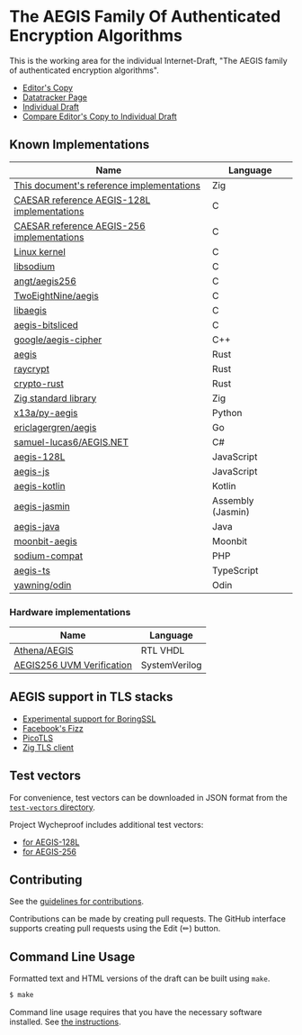 # The AEGIS Family Of Authenticated Encryption Algorithms

This is the working area for the individual Internet-Draft, "The AEGIS family of authenticated encryption algorithms".

* [Editor's Copy](https://cfrg.github.io/draft-irtf-cfrg-aegis-aead/#go.draft-irtf-cfrg-aegis-aead.html)
* [Datatracker Page](https://datatracker.ietf.org/doc/draft-irtf-cfrg-aegis-aead)
* [Individual Draft](https://datatracker.ietf.org/doc/html/draft-irtf-cfrg-aegis-aead)
* [Compare Editor's Copy to Individual Draft](https://cfrg.github.io/draft-irtf-cfrg-aegis-aead/#go.draft-irtf-cfrg-aegis-aead.diff)

## Known Implementations

| Name                                                                                                                                | Language          |
| ----------------------------------------------------------------------------------------------------------------------------------- | ----------------- |
| [This document's reference implementations](https://github.com/cfrg/draft-irtf-cfrg-aegis-aead/tree/main/reference-implementations) | Zig               |
| [CAESAR reference AEGIS-128L implementations](https://github.com/jedisct1/supercop/tree/master/crypto_aead/aegis128l)               | C                 |
| [CAESAR reference AEGIS-256 implementations](https://github.com/jedisct1/supercop/tree/master/crypto_aead/aegis256)                 | C                 |
| [Linux kernel](https://cregit.linuxsources.org/code/5.0/arch/x86/crypto/aegis128l-aesni-glue.c.html)                                | C                 |
| [libsodium](https://libsodium.org)                                                                                                  | C                 |
| [angt/aegis256](https://github.com/angt/aegis256)                                                                                   | C                 |
| [TwoEightNine/aegis](https://github.com/TwoEightNine/aegis)                                                                         | C                 |
| [libaegis](https://github.com/jedisct1/libaegis)                                                                                    | C                 |
| [aegis-bitsliced](https://github.com/jedisct1/aegis-bitsliced)                                                                      | C                 |
| [google/aegis-cipher](https://github.com/google/aegis_cipher)                                                                       | C++               |
| [aegis](https://crates.io/crates/aegis)                                                                                             | Rust              |
| [raycrypt](https://github.com/somehybrid/raycrypt/tree/main/src/aeads/aegis256)                                                     | Rust              |
| [crypto-rust](https://github.com/sayantn/crypto-rust/tree/master/src/)                                                              | Rust              |
| [Zig standard library](https://github.com/ziglang/zig/blob/master/lib/std/crypto/aegis.zig)                                         | Zig               |
| [x13a/py-aegis](https://github.com/x13a/py-aegis)                                                                                   | Python            |
| [ericlagergren/aegis](https://github.com/ericlagergren/aegis)                                                                       | Go                |
| [samuel-lucas6/AEGIS.NET](https://github.com/samuel-lucas6/AEGIS.NET)                                                               | C#                |
| [aegis-128L](https://github.com/Sayem98/aegis-128L)                                                                                 | JavaScript        |
| [aegis-js](https://github.com/psve/aegis-js)                                                                                        | JavaScript        |
| [aegis-kotlin](https://github.com/psve/aegis-kotlin)                                                                                | Kotlin            |
| [aegis-jasmin](https://github.com/jedisct1/aegis-jasmin)                                                                            | Assembly (Jasmin) |
| [aegis-java](https://github.com/jedisct1/aegis-java)                                                                                | Java              |
| [moonbit-aegis](https://github.com/jedisct1/moonbit-aegis)                                                                          | Moonbit           |
| [sodium-compat](https://github.com/paragonie/sodium_compat/tree/master/src/Core/AEGIS)                                              | PHP               |
| [aegis-ts](https://github.com/stknob/aegis-ts)                                                                                      | TypeScript        |
| [yawning/odin](https://github.com/Yawning/Odin/commit/00e013bd1e62e237c37b3b848eb4163e9c183ca0)                                     | Odin              |

### Hardware implementations

| Name                                                                                 | Language      |
| ------------------------------------------------------------------------------------ | ------------- |
| [Athena/AEGIS](https://cryptography.gmu.edu/athena/index.php?id=CAESAR_source_codes) | RTL VHDL      |
| [AEGIS256 UVM Verification](https://github.com/aymanaadel/AEGIS256_UVM_Verification) | SystemVerilog |

## AEGIS support in TLS stacks

- [Experimental support for BoringSSL](https://github.com/jedisct1/boringssl/tree/aegis)
- [Facebook's Fizz](https://github.com/facebookincubator/fizz)
- [PicoTLS](https://github.com/h2o/picotls)
- [Zig TLS client](https://ziglang.org/documentation/master/std/#A;std:crypto.tls.CipherSuite)

## Test vectors

For convenience, test vectors can be downloaded in JSON format from the [`test-vectors` directory](https://github.com/cfrg/draft-irtf-cfrg-aegis-aead/tree/main/test-vectors).

Project Wycheproof includes additional test vectors:

* [for AEGIS-128L](https://github.com/C2SP/wycheproof/blob/master/testvectors/aegis128L_test.json)
* [for AEGIS-256](https://github.com/C2SP/wycheproof/blob/master/testvectors/aegis256_test.json)

## Contributing

See the
[guidelines for contributions](https://github.com/cfrg/draft-irtf-cfrg-aegis-aead/blob/main/CONTRIBUTING.md).

Contributions can be made by creating pull requests.
The GitHub interface supports creating pull requests using the Edit (✏) button.

## Command Line Usage

Formatted text and HTML versions of the draft can be built using `make`.

```sh
$ make
```

Command line usage requires that you have the necessary software installed.  See
[the instructions](https://github.com/martinthomson/i-d-template/blob/main/doc/SETUP.md).
